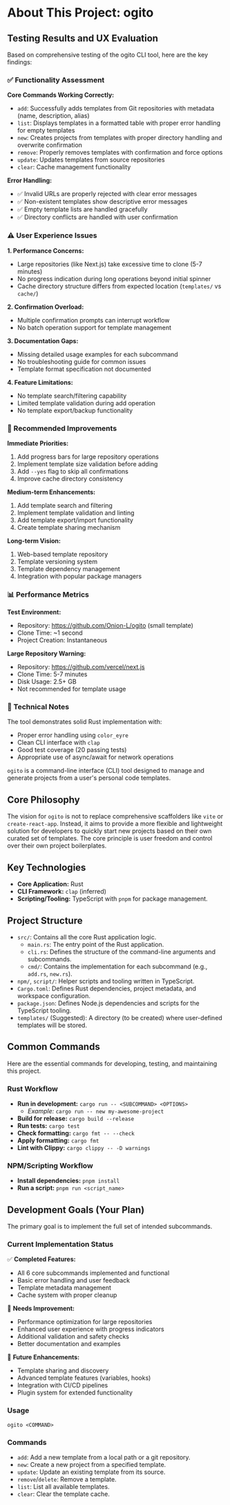 # About This Project: ogito

## Testing Results and UX Evaluation

Based on comprehensive testing of the ogito CLI tool, here are the key findings:

### ✅ Functionality Assessment

**Core Commands Working Correctly:**
- `add`: Successfully adds templates from Git repositories with metadata (name, description, alias)
- `list`: Displays templates in a formatted table with proper error handling for empty templates
- `new`: Creates projects from templates with proper directory handling and overwrite confirmation
- `remove`: Properly removes templates with confirmation and force options
- `update`: Updates templates from source repositories
- `clear`: Cache management functionality

**Error Handling:**
- ✅ Invalid URLs are properly rejected with clear error messages
- ✅ Non-existent templates show descriptive error messages
- ✅ Empty template lists are handled gracefully
- ✅ Directory conflicts are handled with user confirmation

### ⚠️ User Experience Issues

**1. Performance Concerns:**
- Large repositories (like Next.js) take excessive time to clone (5-7 minutes)
- No progress indication during long operations beyond initial spinner
- Cache directory structure differs from expected location (`templates/` vs `cache/`)

**2. Confirmation Overload:**
- Multiple confirmation prompts can interrupt workflow
- No batch operation support for template management

**3. Documentation Gaps:**
- Missing detailed usage examples for each subcommand
- No troubleshooting guide for common issues
- Template format specification not documented

**4. Feature Limitations:**
- No template search/filtering capability
- Limited template validation during add operation
- No template export/backup functionality

### 🚀 Recommended Improvements

**Immediate Priorities:**
1. Add progress bars for large repository operations
2. Implement template size validation before adding
3. Add `--yes` flag to skip all confirmations
4. Improve cache directory consistency

**Medium-term Enhancements:**
1. Add template search and filtering
2. Implement template validation and linting
3. Add template export/import functionality
4. Create template sharing mechanism

**Long-term Vision:**
1. Web-based template repository
2. Template versioning system
3. Template dependency management
4. Integration with popular package managers

### 📊 Performance Metrics

**Test Environment:**
- Repository: https://github.com/Onion-L/ogito (small template)
- Clone Time: ~1 second
- Project Creation: Instantaneous

**Large Repository Warning:**
- Repository: https://github.com/vercel/next.js 
- Clone Time: 5-7 minutes
- Disk Usage: 2.5+ GB
- Not recommended for template usage

### 🔧 Technical Notes

The tool demonstrates solid Rust implementation with:
- Proper error handling using `color_eyre`
- Clean CLI interface with `clap`
- Good test coverage (20 passing tests)
- Appropriate use of async/await for network operations


`ogito` is a command-line interface (CLI) tool designed to manage and generate projects from a user's personal code templates.

## Core Philosophy

The vision for `ogito` is not to replace comprehensive scaffolders like `vite` or `create-react-app`. Instead, it aims to provide a more flexible and lightweight solution for developers to quickly start new projects based on their own curated set of templates. The core principle is user freedom and control over their own project boilerplates.

## Key Technologies

*   **Core Application:** Rust
*   **CLI Framework:** `clap` (inferred)
*   **Scripting/Tooling:** TypeScript with `pnpm` for package management.

## Project Structure

*   `src/`: Contains all the core Rust application logic.
    *   `main.rs`: The entry point of the Rust application.
    *   `cli.rs`: Defines the structure of the command-line arguments and subcommands.
    *   `cmd/`: Contains the implementation for each subcommand (e.g., `add.rs`, `new.rs`).
*   `npm/`, `script/`: Helper scripts and tooling written in TypeScript.
*   `Cargo.toml`: Defines Rust dependencies, project metadata, and workspace configuration.
*   `package.json`: Defines Node.js dependencies and scripts for the TypeScript tooling.
*   `templates/` (Suggested): A directory (to be created) where user-defined templates will be stored.

## Common Commands

Here are the essential commands for developing, testing, and maintaining this project.

### Rust Workflow

*   **Run in development:** `cargo run -- <SUBCOMMAND> <OPTIONS>`
    *   *Example:* `cargo run -- new my-awesome-project`
*   **Build for release:** `cargo build --release`
*   **Run tests:** `cargo test`
*   **Check formatting:** `cargo fmt -- --check`
*   **Apply formatting:** `cargo fmt`
*   **Lint with Clippy:** `cargo clippy -- -D warnings`

### NPM/Scripting Workflow

*   **Install dependencies:** `pnpm install`
*   **Run a script:** `pnpm run <script_name>`

## Development Goals (Your Plan)

The primary goal is to implement the full set of intended subcommands.

### Current Implementation Status

✅ **Completed Features:**
- All 6 core subcommands implemented and functional
- Basic error handling and user feedback
- Template metadata management
- Cache system with proper cleanup

🔄 **Needs Improvement:**
- Performance optimization for large repositories
- Enhanced user experience with progress indicators
- Additional validation and safety checks
- Better documentation and examples

🚀 **Future Enhancements:**
- Template sharing and discovery
- Advanced template features (variables, hooks)
- Integration with CI/CD pipelines
- Plugin system for extended functionality

### Usage

`ogito <COMMAND>`

### Commands

*   `add`: Add a new template from a local path or a git repository.
*   `new`: Create a new project from a specified template.
*   `update`: Update an existing template from its source.
*   `remove`/`delete`: Remove a template.
*   `list`: List all available templates.
*   `clear`: Clear the template cache.
